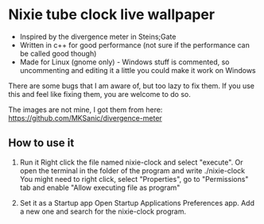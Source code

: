 # Nixie tube clock live wallpaper
- Inspired by the divergence meter in Steins;Gate
- Written in c++ for good performance (not sure if the performance can be called good though)
- Made for Linux (gnome only) - Windows stuff is commented, so uncommenting and editing it a little you could make it work on Windows

There are some bugs that I am aware of, but too lazy to fix them. If you use this and feel like fixing them, you are welcome to do so.

The images are not mine, I got them from here: https://github.com/MKSanic/divergence-meter


## How to use it

1. Run it
Right click the file named nixie-clock and select "execute".
Or open the terminal in the folder of the program and write ./nixie-clock
You might need to right click, select "Properties", go to "Permissions" tab and enable "Allow executing file as program"

2. Set it as a Startup app
Open Startup Applications Preferences app.
Add a new one and search for the nixie-clock program.
